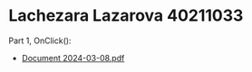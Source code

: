 # Lachezara Lazarova 40211033

Part 1, OnClick():
- [Document 2024-03-08.pdf](https://github.com/SOEN345-WINTER2024/cfg-graph-lab-LachezaraLaz/files/14617290/Document.2024-03-08.pdf)

